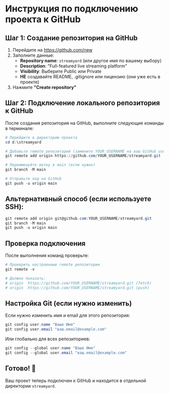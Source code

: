 # Инструкция по подключению проекта к GitHub

## Шаг 1: Создание репозитория на GitHub

1. Перейдите на https://github.com/new
2. Заполните данные:
   - **Repository name**: `streamyard` (или другое имя по вашему выбору)
   - **Description**: "Full-featured live streaming platform"
   - **Visibility**: Выберите Public или Private
   - **НЕ** создавайте README, .gitignore или лицензию (они уже есть в проекте)
3. Нажмите **"Create repository"**

## Шаг 2: Подключение локального репозитория к GitHub

После создания репозитория на GitHub, выполните следующие команды в терминале:

```powershell
# Перейдите в директорию проекта
cd d:\streamyard

# Добавьте remote репозиторий (замените YOUR_USERNAME на ваш GitHub username)
git remote add origin https://github.com/YOUR_USERNAME/streamyard.git

# Переименуйте ветку в main (если нужно)
git branch -M main

# Отправьте код на GitHub
git push -u origin main
```

## Альтернативный способ (если используете SSH):

```powershell
git remote add origin git@github.com:YOUR_USERNAME/streamyard.git
git branch -M main
git push -u origin main
```

## Проверка подключения

После выполнения команд проверьте:

```powershell
# Проверить настроенные remote репозитории
git remote -v

# Должно показать:
# origin  https://github.com/YOUR_USERNAME/streamyard.git (fetch)
# origin  https://github.com/YOUR_USERNAME/streamyard.git (push)
```

## Настройка Git (если нужно изменить)

Если нужно изменить имя и email для этого репозитория:

```powershell
git config user.name "Ваше Имя"
git config user.email "ваш.email@example.com"
```

Или глобально для всех репозиториев:

```powershell
git config --global user.name "Ваше Имя"
git config --global user.email "ваш.email@example.com"
```

## Готово! 🎉

Ваш проект теперь подключен к GitHub и находится в отдельной директории `streamyard`.

